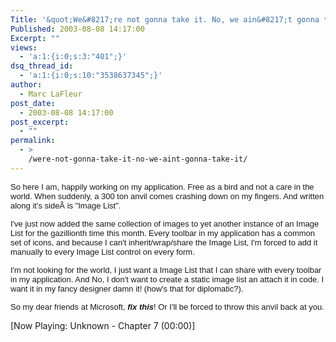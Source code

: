 ```yaml
---
Title: '&quot;We&#8217;re not gonna take it. No, we ain&#8217;t gonna take it&quot;'
Published: 2003-08-08 14:17:00
Excerpt: ""
views:
  - 'a:1:{i:0;s:3:"401";}'
dsq_thread_id:
  - 'a:1:{i:0;s:10:"3538637345";}'
author:
  - Marc LaFleur
post_date:
  - 2003-08-08 14:17:00
post_excerpt:
  - ""
permalink:
  - >
    /were-not-gonna-take-it-no-we-aint-gonna-take-it/
---
```

<p><span class="500290114-08082003"><font face="Arial" size="2">So here I am, happily 
working on my application. Free as a bird and not a care in the world. When 
suddenly, a 300 ton anvil comes crashing down on my fingers. And written along 
it's sideÂ is "Image List".</font></span></p>
<p><span class="500290114-08082003"><font face="Arial" size="2">I've just now added 
the same collection of images to yet another instance of an Image List for the 
gazillionth time this month. Every toolbar in my application has a common set of 
icons, and because I can't inherit/wrap/share the Image List, I'm forced to add 
it manually to every Image List control on every form. </font></span></p>
<p><span class="500290114-08082003"><font face="Arial" size="2">I'm not looking for 
the world, I just want a Image List that I can share with every toolbar in my 
application. And No, I don't want to create a static image list an attach it in 
code. I want it in my fancy designer damn it! (how's that for 
diplomatic?).</font></span></p>
<p><span class="500290114-08082003"><font face="Arial" size="2">So my dear friends at 
Microsoft, <strong><em>fix this</em></strong>! Or I'll be forced to throw this 
anvil back at you. </font></span></p><div><p>[Now Playing: Unknown - Chapter 7 (00:00)]</p></div>